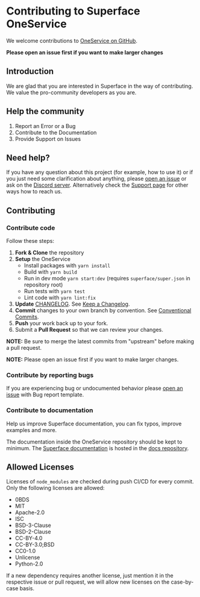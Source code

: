 # Contributing to Superface OneService

We welcome contributions to [OneService on GitHub](https://github.com/superfaceai/one-service).

**Please open an issue first if you want to make larger changes**

## Introduction

We are glad that you are interested in Superface in the way of contributing. We value the pro-community developers as you are.

## Help the community

1. Report an Error or a Bug
2. Contribute to the Documentation
3. Provide Support on Issues

## Need help?

If you have any question about this project (for example, how to use it) or if you just need some clarification about anything, please [open an issue](https://github.com/superfaceai/one-service/issues/new/choose) or ask on the [Discord server](https://sfc.is/discord). Alternatively check the [Support page](https://superface.ai/support) for other ways how to reach us.

## Contributing

### Contribute code

Follow these steps:

1. **Fork & Clone** the repository
2. **Setup** the OneService
   - Install packages with `yarn install`
   - Build with `yarn build`
   - Run in dev mode `yarn start:dev` (requires `superface/super.json` in repository root)
   - Run tests with `yarn test`
   - Lint code with `yarn lint:fix`
3. **Update** [CHANGELOG](CHANGELOG.md). See [Keep a Changelog](https://keepachangelog.com/).
4. **Commit** changes to your own branch by convention. See [Conventional Commits](https://www.conventionalcommits.org/en/v1.0.0/).
5. **Push** your work back up to your fork.
6. Submit a **Pull Request** so that we can review your changes.

**NOTE:** Be sure to merge the latest commits from "upstream" before making a pull request.

**NOTE:** Please open an issue first if you want to make larger changes.

### Contribute by reporting bugs

If you are experiencing bug or undocumented behavior please [open an issue](https://github.com/superfaceai/one-service/issues/new/choose) with Bug report template.

### Contribute to documentation

Help us improve Superface documentation, you can fix typos, improve examples and more.

The documentation inside the OneService repository should be kept to minimum. The [Superface documentation](https://superface.ai/docs) is hosted in the [docs repository](https://github.com/superfaceai/docs).

## Allowed Licenses

Licenses of `node_modules` are checked during push CI/CD for every commit. Only the following licenses are allowed:

- 0BDS
- MIT
- Apache-2.0
- ISC
- BSD-3-Clause
- BSD-2-Clause
- CC-BY-4.0
- CC-BY-3.0;BSD
- CC0-1.0
- Unlicense
- Python-2.0

If a new dependency requires another license, just mention it in the respective issue or pull request, we will allow new licenses on the case-by-case basis.
